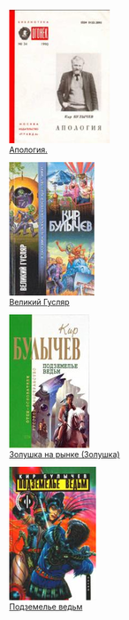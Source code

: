 ![](Апология..jpg)  
[Апология.](Апология.)

![](Великий%20Гусляр.jpg)  
[Великий Гусляр](Великий%20Гусляр)

![](Золушка%20на%20рынке%20(Золушка).jpg)  
[Золушка на рынке (Золушка)](Золушка%20на%20рынке%20(Золушка))

![](Подземелье%20ведьм.jpg)  
[Подземелье ведьм](Подземелье%20ведьм)
